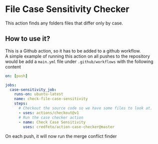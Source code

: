 # File Case Sensitivity Checker

This action finds any folders files that differ only by case.


## How to use it?
This is a Github action, so it has to be added to a github workflow.  
A simple example of running this action on all pushes to the repository would be
add a `main.yml` file under `.github/workflows` with the following content
```yaml
on: [push]

jobs:
  case-sensitivity_job:
    runs-on: ubuntu-latest
    name: check-file-case-sensitivity
    steps:
      # Checkout the source code so we have some files to look at.
      - uses: actions/checkout@v1
      # Run the case checker action
      - name: Check Case Sensitivity
        uses: credfeto/action-case-checker@master
```

On each push, it will now run the merge conflict finder
